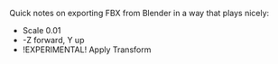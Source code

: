 Quick notes on exporting FBX from Blender in a way that plays nicely:

* Scale 0.01
* -Z forward, Y up
* !EXPERIMENTAL! Apply Transform
